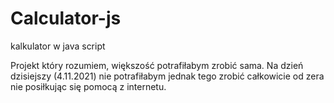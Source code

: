 # Calculator-js
kalkulator w java script

Projekt który rozumiem, większość potrafiłabym zrobić sama.
Na dzień dzisiejszy (4.11.2021) nie potrafiłabym jednak tego zrobić całkowicie od zera nie posiłkując się pomocą z internetu.
